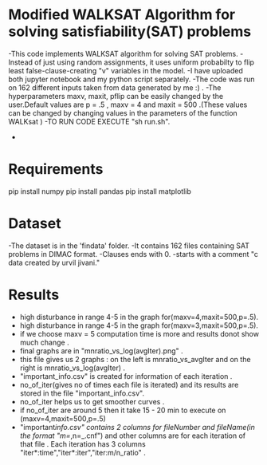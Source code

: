 # Modified WALKSAT Algorithm for solving satisfiability(SAT) problems

-This code implements WALKSAT algorithm for solving SAT problems.
-Instead of just using random assignments, it uses uniform probabilty to flip least false-clause-creating "v" variables in the model.
-I have uploaded both jupyter notebook and my python script separately.
-The code was run on 162 different inputs taken from data generated by me :) .
-The hyperparameters maxv, maxit, pflip can be easily changed by the user.Default values are p = .5 , maxv = 4 and maxit = 500 .(These values can be changed by changing values in the parameters of the function WALKsat )
-TO RUN CODE EXECUTE "sh run.sh".

-

# Requirements

pip install numpy
pip install pandas
pip install matplotlib

# Dataset

-The dataset is in the 'findata' folder.
-It contains 162 files containing SAT problems in DIMAC format.
-Clauses ends with 0.
-starts with a comment "c data created by urvil jivani."

# Results

- high disturbance in range 4-5 in the graph for(maxv=4,maxit=500,p=.5).
- high disturbance in range 4-5 in the graph for(maxv=3,maxit=500,p=.5).
- if we choose maxv = 5 computation time is more and results donot show much change .
- final graphs are in "mnratio_vs_log(avgIter).png" .
- this file gives us 2 graphs : on the left is mnratio_vs_avgIter and on the right is mnratio_vs_log(avgIter) .
- "important_info.csv" is created for information of each iteration .
- no_of_iter(gives no of times each file is iterated) and its results are stored in the file "important_info.csv".
- no_of_iter helps us to get smoother curves .
- if no_of_iter are around 5 then it take 15 - 20 min to execute on (maxv=4,maxit=500,p=.5)
- "important*info.csv" contains 2 columns for fileNumber and fileName(in the format "m=*,n=\_.cnf") and other columns are for each iteration of that file . Each iteration has 3 columns "iter*:time","iter*:iter","iter:m/n_ratio" .
